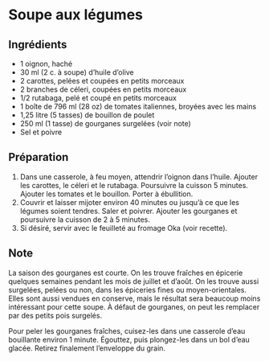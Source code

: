 Soupe aux légumes
=================

Ingrédients
-----------
* 1 oignon, haché
* 30 ml (2 c. à soupe) d’huile d’olive
* 2 carottes, pelées et coupées en petits morceaux
* 2 branches de céleri, coupées en petits morceaux
* 1/2 rutabaga, pelé et coupé en petits morceaux
* 1 boîte de 796 ml (28 oz) de tomates italiennes, broyées avec les mains
* 1,25 litre (5 tasses) de bouillon de poulet
* 250 ml (1 tasse) de gourganes surgelées (voir note)
* Sel et poivre

Préparation
-----------
1. Dans une casserole, à feu moyen, attendrir l’oignon dans l’huile. Ajouter
   les carottes, le céleri et le rutabaga. Poursuivre la cuisson 5 minutes.
   Ajouter les tomates et le bouillon. Porter à ébullition.
1. Couvrir et laisser mijoter environ 40 minutes ou jusqu’à ce que les légumes
   soient tendres. Saler et poivrer. Ajouter les gourganes et poursuivre la
   cuisson de 2 à 5 minutes.
1. Si désiré, servir avec le feuilleté au fromage Oka (voir recette).


Note
----
La saison des gourganes est courte. On les trouve fraîches en épicerie quelques
semaines pendant les mois de juillet et d’août. On les trouve aussi surgelées,
pelées ou non, dans les épiceries fines ou moyen-orientales. Elles sont aussi
vendues en conserve, mais le résultat sera beaucoup moins intéressant pour
cette soupe. À défaut de gourganes, on peut les remplacer par des petits pois
surgelés.

Pour peler les gourganes fraîches, cuisez-les dans une casserole d’eau
bouillante environ 1 minute. Égouttez, puis plongez-les dans un bol d’eau
glacée. Retirez finalement l’enveloppe du grain.


